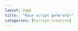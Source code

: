 ```yaml
---
layout: page
title:  "Race script generator"
categories: [terrain-creation]
---
```


<!--
	TODO:
		- RaceCancel instead of callback (nvm, would get called too often) -> 1 callback/cancelpoint
		- Be able to read log files as checkpoints
		- Allow message/callback
		- Add ( show / hide ) to advanced options
		- Add introductory text to every fieldset
		- Add colour to fieldset width low opcacity (or only to big fieldsets)
-->
<!--<!DOCTYPE HTML PUBLIC "-//W3C//DTD HTML 3.2 Final//EN">-->
<html><head>
		<style type="text/css">
			body, fieldset {
				min-width: 800px;
			}
		
			label {
				display: inline-table;
				width: 150px;
				
				text-align: right;
			}
			
			.info {
				color: #555;
				/*font-size: x-small;*/
			}
			
			.intro {
				font-style: italic;
			}
			
			span:hover {
				/*font-size: small;*/
				color: #000;
			}
			
			#scriptResult {
				display: block;
				width: 750px;
				height: 300px;
				
				margin-left: 20px;
			}
			
			.checkpointsInputField {
			
				width: 600px;
				height: 300px;
				
				vertical-align: top;
			}
			
			.closeIcon {
				float: right;
				cursor: pointer;
				text-decoration: underline;
				color: red;
			}
			
			.bigButton {
				width: 200px;
				height: 30px;
				font-weight: bold;
			}
			
			.smallNumberField {
				width: 50px;
			}
			
			.shortTextField {
				width: 150px;
			}
			
			.longTextField {
				width: 428px;
			}
			
			#errorMessageField {
				margin-left: 20px;
			}
			
			legend {
				font-weight: bold;
			}
			
			fieldset {
				-webkit-border-radius: 10px;
				-moz-border-radius: 10px;
				border-radius: 10px;
				
				background-color: #FAFAFA;
			}
		</style>
		
		<script type="text/javascript">
			var free_race = 0;
			var races = new Array();
			var free_checkpoint = 0;
			var checkpointFieldFocussed = false;
			var myScriptFile = new scriptFile();
			var lastAbortMessage = '[noMessage]';
			var abortMessageHandlers = new Array();
			var free_abortMessageHandler = 0;
						
			function scriptFile()
			{
				this.errormsg = "";
				this.errors = 0;
				this.lapSelections = {
					'No laps (the first checkpoint will be the start line and the last checkpoint will be the finish line)': 'races.LAPS_NoLaps',
					'1 lap (the first checkpoint will be both the start and finish line)': 'races.LAPS_One',
					'2 laps': '2',
					'3 laps': '3',
					'4 laps': '4',
					'5 laps': '5',
					'6 laps': '6',
					'7 laps': '7',
					'8 laps': '8',
					'9 laps': '9',
					'Never ending race (unlimited amount of laps)': 'races.LAPS_Unlimited',
					'other...': '[other]'
				};
				this.scriptSections = {
					'main': '',
					'general': '',
					'RaceStart': '',
					'PenaltyEvent': ''
				}
				
				this.generateRace = function(id)
				{
					var r;
					r = this.getRaceData(id); if(r<0) return;
					r = this.buildRace(id); if(r<0) return;
					
					return 1;
				}
				
				this.getRaceData = function(id)
				{
					// NAME
					{
						// get name
						races[id].name = document.getElementById("race_" + id + "_raceName").value;
						// trim the name
						races[id].name = races[id].name.replace(/^\s+|\s+$/g, '');
						// check the name
						if( races[id].name == "" )
						{
							this.errormsg += fatalError("Critical error detected in race ("+id+"): No name set, cannot build race (race ignored).");
							++this.errors;
							return -1;
						}
					}
					
					// LAPS
					{
						// get the amount of laps
						if( document.getElementById("race_" + id + "_laps").value in this.lapSelections )
							races[id].laps = this.lapSelections[document.getElementById("race_" + id + "_laps").value];
						else
						{
							this.errormsg += fatalError("Critical error detected in race "+races[id].name+" ("+id+"): Unhandled amount of laps (race ignored).");
							++this.errors;
							return -2;
						}
					
						// if 'other...' is selected, then we'll need to get the specified value
						if( races[id].laps == '[other]' )
						{
							races[id].laps = parseInt(document.getElementById("race_" + id + "_lapsOther").value);
							if( isNaN(races[id].laps) )
							{
								this.errormsg += fatalError("Critical error detected in race "+races[id].name+" ("+id+"): No amount of laps set (race ignored).");
								++this.errors;
								return -3;
							}
						}
					}
					
					// VERSION
					races[id].version = document.getElementById("race_" + id + "_version").value.replace(/^\s+|\s+$/g, '');
					
					// DEFAULT CHECKPOINT OBJECTS
					{
						// Get the default checkpoint objects
						races[id].chpObjects['start'] = document.getElementById("race_" + id + "_defaultStart").value.replace(/^\s+|\s+$/g, '');
						races[id].chpObjects['chp'] = document.getElementById("race_" + id + "_defaultCheckpoint").value.replace(/^\s+|\s+$/g, '');
						races[id].chpObjects['finish'] = document.getElementById("race_" + id + "_defaultFinish").value.replace(/^\s+|\s+$/g, '');
						
						// check for empty objects
						if( races[id].chpObjects['start'] == '' || races[id].chpObjects['start'] == '[default]')
							races[id].chpObjects['start'] = "chp-start";
						if( races[id].chpObjects['chp'] == '' || races[id].chpObjects['chp'] == '[default]' )
							races[id].chpObjects['chp'] = "chp-checkpoint";
						if( races[id].chpObjects['finish'] == '' || races[id].chpObjects['finish'] == '[default]')
							races[id].chpObjects['finish'] = "chp-start";
					}
					
					// CHECKPOINTS
					{
						// get checkpoints
						var free_checkpoint = 0;
						var chps = document.getElementById("race_" + id + "_checkpoints").value;
						chps = chps.split(/\r?\n/);
						for( var i in chps )
						{
							// trim the string
							var line = chps[i].replace(/^\s+|\s+$/g, '');
							
							// Ignore comments and empty lines
							if( line == "" || line[0] == ';' || line[0] == '/' )
								continue;
							
							// Split the line on commas
							var lineParts = line.split(',');
							
							// Length must at least be 6
							if( lineParts.length < 6 )
							{
								if( chps[i].search("IGNORED") < 0 )
									chps[i] += "   <- IGNORED (syntax error: not enough parameters)";
									
								this.errormsg += normalError("Syntax error detected in race "+races[id].name+" ("+id+") at line "+(parseInt(i)+1)+" of the checkpoints field (not enough parameters, line ignored).");
								++this.errors;
								continue;
							}
							
							// check if the first 6 parts are numbers
							var problem = false;
							for( var k = 0; k < 6; ++k )
							{
								if( isNaN(parseFloat(lineParts[k])) )
								{
									if( chps[i].search("IGNORED") < 0 )
										chps[i] += "   <- IGNORED (syntax error: parameter"+(parseInt(k)+1)+")";
										
									this.errormsg += normalError("Syntax error detected in race "+races[id].name+" ("+id+") at line "+(parseInt(i)+1)+" of the checkpoints field (line ignored).");
									++this.errors;
									problem = true;
									break;
								}
							}
							if( problem )
								continue;
							
							// assign the numbers to the checkpoint variable
							races[id].checkpoints[free_checkpoint] = {
								'posx': parseFloat(lineParts[0]).toString(),
								'posy': parseFloat(lineParts[1]).toString(),
								'posz': parseFloat(lineParts[2]).toString(),
								'rotx': parseFloat(lineParts[3]).toString(),
								'roty': parseFloat(lineParts[4]).toString(),
								'rotz': parseFloat(lineParts[5]).toString(),
								'cobj': '[default]'
							}
							
							// Allways add commas
							for( var k in races[id].checkpoints[free_checkpoint] )
							{
								if( k != 'cobj' && k != 'cmsg_handler' && races[id].checkpoints[free_checkpoint][k].search(/\./) < 0 )
									races[id].checkpoints[free_checkpoint][k] += ".0";
							}

							// handle the optional object
							if( lineParts.length > 6 )
							{
								var tmpArray = lineParts[6].replace(/^\s+|\s+$/g, '').split(' ');
								if( tmpArray.length > 0 )
									races[id].checkpoints[free_checkpoint]['cobj'] = tmpArray[0];
							}
							
							// Fix empty objects
							if( races[id].checkpoints[free_checkpoint]['cobj'] == '' )
							{
								races[id].checkpoints[free_checkpoint]['cobj'] = '[default]';
							}
							
							++free_checkpoint;
						}
						
						// Put the checkpointlist in the textarea again
						chps = chps.join('\r\n');
						document.getElementById("race_" + id + "_checkpoints").value = chps;
						
						// We need at least 2 checkpoints
						if( free_checkpoint < 2 )
						{
							this.errormsg += fatalError("Critical error detected in race "+races[id].name+" ("+id+"): Not enough checkpoints (2 required, race ignored).");
							++this.errors;
							return -4;
						}
						
						// Replace all default objects by the correct objects
						for( var i in races[id].checkpoints )
						{
							if( races[id].checkpoints[i]['cobj'] == '[default]' )
							{
								
								if( i == 0 )
									races[id].checkpoints[i]['cobj'] = races[id].chpObjects['start'];
								else if( (i == (free_checkpoint-1)) && (races[id].laps == 'races.LAPS_NoLaps') )
									races[id].checkpoints[i]['cobj'] = races[id].chpObjects['finish'];
								else
									races[id].checkpoints[i]['cobj'] = races[id].chpObjects['chp'];
							}
						}
					}
					
					// DEFAULT ABORT OBJECTS
					{
						// Get the default checkpoint objects
						races[id].abortObject = document.getElementById("race_" + id + "_defaultAbort").value.replace(/^\s+|\s+$/g, '');
						
						// check for empty objects
						if( races[id].abortObject == '' || races[id].abortObject == '[default]')
							races[id].abortObject = "trucktrigger";
					}
					
					// DEFAULT ABORT MESSAGE
					{
						// Get the default abort message
						var defaultAbortMessage = document.getElementById("race_" + id + "_abortMessage").value.replace(/^\s+|\s+$/g, '');
						
						// check for empty messages
						if( defaultAbortMessage == '' || defaultAbortMessage == '[default]')
							defaultAbortMessage = "[noMessage]";
					}
					
					// ABORT POINTS
					{
						// get race abort points
						var free_raceAbort = 0;
						var chps = document.getElementById("race_" + id + "_raceAbort").value;
						chps = chps.split(/\r?\n/);
						
						var message = defaultAbortMessage;
						var abortMessageHander = -1;
						for( var k in abortMessageHandlers )
						{
							if( abortMessageHandlers[k] == defaultAbortMessage )
								abortMessageHander = k;
						}
						if( abortMessageHander == -1 )
						{
							abortMessageHandlers[free_abortMessageHandler] = defaultAbortMessage;
							abortMessageHander = free_abortMessageHandler;
							++free_abortMessageHandler;
						}
						
						for( var i in chps )
						{
							// trim the string
							var line = chps[i].replace(/^\s+|\s+$/g, '');
														
							// Ignore comments and empty lines
							if( line == "" || line[0] == ';' || line[0] == '/' )
								continue;
							
							// check for the message variable
							if( line.substr(0,7) == 'MESSAGE' )
							{
								var msg = line.substr(7);
								msg = msg.replace(/^\s+/g, '');
								if( msg[0] != '=' )
								{
									this.errormsg += normalError("Syntax error detected in race "+races[id].name+" ("+id+") at line "+(parseInt(i)+1)+" of the race abort points field (expected '=' after 'MESSAGE', line ignored).");
									++this.errors;
									continue;
								}
								var msg = msg.substr(1);
								msg = msg.replace(/^\s+/g, '');
								
								if( msg == '' )
									msg = '[noMessage]';
								else if( msg == '[default]' )
									msg = defaultAbortMessage;
								
								abortMessageHander = -1;
								for( var k in abortMessageHandlers )
								{
									if( abortMessageHandlers[k] == msg )
									{
										abortMessageHander = k;
										break;
									}
								}
								if( abortMessageHander == -1 )
								{
									abortMessageHandlers[free_abortMessageHandler] = msg;
									abortMessageHander = free_abortMessageHandler;
									++free_abortMessageHandler;
								}
								continue;
							}
							
							// Split the line on commas
							var lineParts = line.split(',');
							
							// Length must at least be 6
							if( lineParts.length < 6 )
							{
								if( chps[i].search("IGNORED") < 0 )
									chps[i] += "   <- IGNORED (syntax error: not enough parameters)";
									
								this.errormsg += normalError("Syntax error detected in race "+races[id].name+" ("+id+") at line "+(parseInt(i)+1)+" of the race abort points field (not enough parameters, line ignored).");
								++this.errors;
								continue;
							}
							
							// check if the first 6 parts are numbers
							var problem = false;
							for( var k = 0; k < 6; ++k )
							{
								if( isNaN(parseFloat(lineParts[k])) )
								{
									if( chps[i].search("IGNORED") < 0 )
										chps[i] += "   <- IGNORED (syntax error: parameter"+(parseInt(k)+1)+")";
										
									this.errormsg += normalError("Syntax error detected in race "+races[id].name+" ("+id+") at line "+(parseInt(i)+1)+" of the race abort points field (line ignored).");
									++this.errors;
									problem = true;
									break;
								}
							}
							if( problem )
								continue;
							
							// assign the numbers to the checkpoint variable
							races[id].raceAbortPoints[free_raceAbort] = {
								'posx': parseFloat(lineParts[0]).toString(),
								'posy': parseFloat(lineParts[1]).toString(),
								'posz': parseFloat(lineParts[2]).toString(),
								'rotx': parseFloat(lineParts[3]).toString(),
								'roty': parseFloat(lineParts[4]).toString(),
								'rotz': parseFloat(lineParts[5]).toString(),
								'cobj': '[default]',
								'cmsg_handler': abortMessageHander
							}
							
							// Allways add commas
							for( var k in races[id].raceAbortPoints[free_raceAbort] )
							{
								if( k != 'cobj' && k != 'cmsg_handler' &&  races[id].raceAbortPoints[free_raceAbort][k].search(/\./) < 0 )
									races[id].raceAbortPoints[free_raceAbort][k] += ".0";
							}

							// handle the optional object
							if( lineParts.length > 6 )
							{
								var tmpArray = lineParts[6].replace(/^\s+|\s+$/g, '').split(' ');
								if( tmpArray.length > 0 )
									races[id].raceAbortPoints[free_raceAbort]['cobj'] = tmpArray[0];
							}
							
							// Fix empty objects
							if( races[id].raceAbortPoints[free_raceAbort]['cobj'] == '' )
							{
								races[id].raceAbortPoints[free_raceAbort]['cobj'] = '[default]';
							}
							
							++free_raceAbort;
						}
						
						// Put the checkpointlist in the textarea again
						chps = chps.join('\r\n');
						document.getElementById("race_" + id + "_raceAbort").value = chps;
						
						// Replace all default objects by the correct objects
						for( var i in races[id].raceAbortPoints )
						{
							if( races[id].raceAbortPoints[i]['cobj'] == '[default]' )
							{
								races[id].raceAbortPoints[i]['cobj'] = races[id].abortObject;
							}
						}
					}
					
					// OPTIONS
					for( var setting in races[id].options )
					{
						races[id].options[setting] = document.getElementById('race_'+id+'_'+setting).checked ? 'true' : 'false';
					}
					
					// PENALTY SECONDS
					{
						// Get the penalty seconds
						races[id].penaltySeconds = parseInt(document.getElementById("race_" + id + "_penaltySeconds").value);
							
						if( isNaN(races[id].penaltySeconds) || races[id].penaltySeconds<0 )
						{
							this.errormsg += normalError("Error detected in race "+races[id].name+" ("+id+"): penalty seconds should be a positive integer number (using 0 seconds).");
							++this.errors;
							races[id].penaltySeconds = 0
						}
					}
					
					// PENALTY MESSAGE
					{
						// Get the penalty message
						races[id].penaltyEventMessage = document.getElementById("race_" + id + "_penaltyMessage").value.replace(/^\s+|\s+$/g, '');
						
						// check for empty messages
						if( races[id].penaltyEventMessage == '' || races[id].penaltyEventMessage == '[default]')
							races[id].penaltyEventMessage = "[noMessage]";
					}
					
					return 1;
				}
				
				this.buildRace = function(id)
				{
					var main = '	// MAIN SECTION '+id+' START\r\n';
					var general = '// GENERAL SECTION '+id+' START\r\n';
					var raceStart = '	// RACESTART SECTION '+id+' START\r\n';
					var penaltyEvent = '	// PENALTYEVENT SECTION '+id+' START\r\n';
					
					// The race ID will be a global variable
					var raceID = 'race_'+id+'_'+races[id].name.replace(/[^a-zA-Z0-9]/g, '_')+'_ID';
					general += 'int '+raceID+';\r\n';
					
					// Start adding the race
					var script = "	{VAR_RACE_ID} = races.addNewEmptyRace();\r\n";
					script += "	races.setRaceName({VAR_RACE_ID}, \"{VAR_RACE_NAME}\");\r\n";
					script += "	races.setLaps({VAR_RACE_ID}, {VAR_RACE_LAPS});\r\n";
					main += script.replace(/{VAR_RACE_ID}/g, raceID).replace(/{VAR_RACE_NAME}/g, races[id].name).replace(/{VAR_RACE_LAPS}/g, races[id].laps);
    
					main += '	array<array<double>> race_'+id+'_coords = {\r\n';
					for( var i in races[id].checkpoints )
					{
						if( i==(races[id].checkpoints.length-1) )
							main += '		{'+races[id].checkpoints[i]['posx']+', '+races[id].checkpoints[i]['posy']+', '+races[id].checkpoints[i]['posz']+', '+races[id].checkpoints[i]['rotx']+', '+races[id].checkpoints[i]['roty']+', '+races[id].checkpoints[i]['rotz']+'}\r\n';
						else
							main += '		{'+races[id].checkpoints[i]['posx']+', '+races[id].checkpoints[i]['posy']+', '+races[id].checkpoints[i]['posz']+', '+races[id].checkpoints[i]['rotx']+', '+races[id].checkpoints[i]['roty']+', '+races[id].checkpoints[i]['rotz']+'},\r\n';
					}
					main += '	};\r\n';
					for( var i in races[id].checkpoints )
					{
						main += '	races.addCheckpoint('+raceID+', '+i+', \"'+races[id].checkpoints[i]['cobj']+'\", race_'+id+'_coords['+i+']);\r\n';
					}
					
					// set the race version
					if( races[id].version != '' )
						main += '	races.setVersion('+raceID+', "'+races[id].version+'");\r\n';
					
					// penalty seconds
					if( races[id].penaltySeconds > 0 )
						main += '	races.setPenaltyTime('+raceID+', '+races[id].penaltySeconds+');\r\n';
					
					// penalty message
					if( races[id].penaltyEventMessage != '[noMessage]' )
					{
						penaltyEvent += '	if( raceID == '+raceID+' )\r\n';
						penaltyEvent += '	{\r\n';
						penaltyEvent += '		races.message("'+races[id].penaltyEventMessage+'", "lightning.png");\r\n';
						penaltyEvent += '	}\r\n';
					}
	
					// race abort points
					for( var i in races[id].raceAbortPoints )
					{
						main += '	races.addCancelPoint('+raceID+', \"'+races[id].raceAbortPoints[i]['cobj']+'\", vector3('+races[id].raceAbortPoints[i]['posx']+'f, '+races[id].raceAbortPoints[i]['posy']+'f, '+races[id].raceAbortPoints[i]['posz']+'f), vector3('+races[id].raceAbortPoints[i]['rotx']+'f, '+races[id].raceAbortPoints[i]['roty']+'f, '+races[id].raceAbortPoints[i]['rotz']+'f)';
						
						if( abortMessageHandlers[races[id].raceAbortPoints[i]['cmsg_handler']] != '[noMessage]' )
							main += ', on_RaceAbort_event'+races[id].raceAbortPoints[i]['cmsg_handler']+');\r\n';
						else
							main += ');\r\n';
						// main += '	races.addCancelPoint('+raceID+', \"'+races[id].raceAbortPoints[i]['cobj']+'\", vector3('+races[id].raceAbortPoints[i]['posx']+'f, '+races[id].raceAbortPoints[i]['posy']+'f, '+races[id].raceAbortPoints[i]['posz']+'f), vector3('+races[id].raceAbortPoints[i]['rotx']+'f, '+races[id].raceAbortPoints[i]['roty']+'f, '+races[id].raceAbortPoints[i]['rotz']+'f), on_RaceAbort_event'+races[id].raceAbortPoints[i]['cmsg_handler']+');\r\n';
					}
						
					// Tell the races script that the race is completed now
					main += '	races.finalize('+raceID+');\r\n';
					
					// set the options
					raceStart += '	if( raceID == '+raceID+' )\r\n';
					raceStart += '	{\r\n';
					for( var setting in races[id].options )
					{
						raceStart += '		races.'+setting+' = '+races[id].options[setting]+';\r\n';
					}
					raceStart += '	}\r\n';
						
					main += '	// MAIN SECTION '+id+' END\r\n';
					general += '// GENERAL SECTION '+id+' END\r\n';
					raceStart += '	// RACESTART SECTION '+id+' END\r\n';
					penaltyEvent += '	// PENALTYEVENT SECTION '+id+' END\r\n';
					
					this.scriptSections['main'] += '\r\n'+main+'\r\n';
					this.scriptSections['general'] += '\r\n'+general+'\r\n';
					this.scriptSections['RaceStart'] += '\r\n'+raceStart+'\r\n';
					this.scriptSections['PenaltyEvent'] += '\r\n'+penaltyEvent+'\r\n';
					
					return 1;
				}
				
				this.generate = function()
				{
					var r;
					this.scriptSections['main'] = '';
					this.scriptSections['general'] = '';
					this.scriptSections['RaceStart'] = '';
					this.scriptSections['PenaltyEvent'] = '';
					abortMessageHandlers.length = 0;
					abortMessageHandlers = new Array();
					free_abortMessageHandler = 0;
					
					// build all the races
					for( var id in races )
					{
						if( races[id].used )
						{
							r = this.generateRace(id);
						}
					}
					
					// get the terrain file setting
					var terrnFile = document.getElementById("general_terrnFilename").value.replace(/^\s+|\s+$/g, '');
					
					// DEFAULT ABORT MESSAGE
					{
						// Get the default abort message
						var defaultAbortMessage = document.getElementById("race_-1_abortMessage").value.replace(/^\s+|\s+$/g, '');
						
						// check for empty messages
						if( defaultAbortMessage == '' || defaultAbortMessage == '[default]')
							defaultAbortMessage = "[noMessage]";
					}
					
					// ABORT POINTS
					{
						// get race abort points
						var free_raceAbort = 0;
						var abortObject = document.getElementById("race_-1_defaultAbort").value.replace(/^\s+|\s+$/g, '');

						// check for empty objects
						if( abortObject == '' || abortObject == '[default]')
							abortObject = "trucktrigger";
						
						var raceAbortPoints = new Array();
						var chps = document.getElementById("race_-1_raceAbort").value;
						chps = chps.split(/\r?\n/);
						
						var message = defaultAbortMessage;
						var abortMessageHander = -1;
						for( var k in abortMessageHandlers )
						{
							if( abortMessageHandlers[k] == defaultAbortMessage )
								abortMessageHander = k;
						}
						if( abortMessageHander == -1 )
						{
							abortMessageHandlers[free_abortMessageHandler] = defaultAbortMessage;
							abortMessageHander = free_abortMessageHandler;
							++free_abortMessageHandler;
						}
						
						for( var i in chps )
						{
							// trim the string
							var line = chps[i].replace(/^\s+|\s+$/g, '');
							
							// Ignore comments and empty lines
							if( line == "" || line[0] == ';' || line[0] == '/' )
								continue;
								
							// check for the message variable
							if( line.substr(0,7) == 'MESSAGE' )
							{
								var msg = line.substr(7);
								msg = msg.replace(/^\s+/g, '');
								if( msg[0] != '=' )
								{
									this.errormsg += normalError("Syntax error detected at line "+(parseInt(i)+1)+" of the general race abort points field (expected '=' after 'MESSAGE', line ignored).");
									++this.errors;
									continue;
								}
								var msg = msg.substr(1);
								msg = msg.replace(/^\s+/g, '');
								
								if( msg == '' )
									msg = '[noMessage]';
								else if( msg == '[default]' )
									msg = defaultAbortMessage;
								
								abortMessageHander = -1;
								for( var k in abortMessageHandlers )
								{
									if( abortMessageHandlers[k] == msg )
									{
										abortMessageHander = k;
										break;
									}
								}
								if( abortMessageHander == -1 )
								{
									abortMessageHandlers[free_abortMessageHandler] = msg;
									abortMessageHander = free_abortMessageHandler;
									++free_abortMessageHandler;
								}
								continue;
							}
							
							// Split the line on commas
							var lineParts = line.split(',');
							
							// Length must at least be 6
							if( lineParts.length < 6 )
							{
								if( chps[i].search("IGNORED") < 0 )
									chps[i] += "   <- IGNORED (syntax error: not enough parameters)";
									
								this.errormsg += normalError("Syntax error detected at line "+(parseInt(i)+1)+" of the general race abort points field (not enough parameters, line ignored).");
								++this.errors;
								continue;
							}
							
							// check if the first 6 parts are numbers
							var problem = false;
							for( var k = 0; k < 6; ++k )
							{
								if( isNaN(parseFloat(lineParts[k])) )
								{
									if( chps[i].search("IGNORED") < 0 )
										chps[i] += "   <- IGNORED (syntax error: parameter"+(parseInt(k)+1)+")";
										
									this.errormsg += normalError("Syntax error detected at line "+(parseInt(i)+1)+" of the general race abort points field (line ignored).");
									++this.errors;
									problem = true;
									break;
								}
							}
							if( problem )
								continue;
							
							// assign the numbers to the checkpoint variable
							raceAbortPoints[free_raceAbort] = {
								'posx': parseFloat(lineParts[0]).toString(),
								'posy': parseFloat(lineParts[1]).toString(),
								'posz': parseFloat(lineParts[2]).toString(),
								'rotx': parseFloat(lineParts[3]).toString(),
								'roty': parseFloat(lineParts[4]).toString(),
								'rotz': parseFloat(lineParts[5]).toString(),
								'cobj': '[default]',
								'cmsg_handler': abortMessageHander
							}
							
							// Allways add commas
							for( var k in raceAbortPoints[free_raceAbort] )
							{
								if( k != 'cobj' && k != 'cmsg_handler' && raceAbortPoints[free_raceAbort][k].search(/\./) < 0 )
									raceAbortPoints[free_raceAbort][k] += ".0";
							}

							// handle the optional object
							if( lineParts.length > 6 )
							{
								var tmpArray = lineParts[6].replace(/^\s+|\s+$/g, '').split(' ');
								if( tmpArray.length > 0 )
									raceAbortPoints[free_raceAbort]['cobj'] = tmpArray[0];
							}
							
							// Fix empty objects
							if( raceAbortPoints[free_raceAbort]['cobj'] == '' )
							{
								raceAbortPoints[free_raceAbort]['cobj'] = '[default]';
							}
							
							++free_raceAbort;
						}
						
						// Put the checkpointlist in the textarea again
						chps = chps.join('\r\n');
						document.getElementById("race_-1_raceAbort").value = chps;
						
						// Replace all default objects by the correct objects
						for( var i in raceAbortPoints )
						{
							if( raceAbortPoints[i]['cobj'] == '[default]' )
							{
								raceAbortPoints[i]['cobj'] = abortObject;
							}
						}
						
						if( free_raceAbort > 0 )
						{
							// build the race abort points
							this.scriptSections['main'] += '\r\n';
							this.scriptSections['main'] += '	// MAIN SECTION GENERAL START\r\n';
							for( var i in raceAbortPoints )
							{
								this.scriptSections['main'] += '	races.addCancelPoint(-1, \"'+raceAbortPoints[i]['cobj']+'\", vector3('+raceAbortPoints[i]['posx']+'f, '+raceAbortPoints[i]['posy']+'f, '+raceAbortPoints[i]['posz']+'f), vector3('+raceAbortPoints[i]['rotx']+'f, '+raceAbortPoints[i]['roty']+'f, '+raceAbortPoints[i]['rotz']+'f)';
							
								if( abortMessageHandlers[raceAbortPoints[i]['cmsg_handler']] != '[noMessage]' )
									this.scriptSections['main'] += ', on_RaceAbort_event'+raceAbortPoints[i]['cmsg_handler']+');\r\n';
								else
									this.scriptSections['main'] += ');\r\n';
							}
							this.scriptSections['main'] += '	// MAIN SECTION GENERAL END\r\n';
							this.scriptSections['main'] += '\r\n';
						}
					}
					
					// build abort point functions
					this.scriptSections['general'] += '\r\n// GENERAL SECTION GENERAL START\r\n';
					for( var i in abortMessageHandlers )
					{
						if( abortMessageHandlers[i] == '[noMessage]' )
							continue;

						this.scriptSections['general'] += '\r\n';
						this.scriptSections['general'] += 'void on_RaceAbort_event'+i+'(dictionary@ event)\r\n';
						this.scriptSections['general'] += '{\r\n';
						this.scriptSections['general'] += '	races.message("'+abortMessageHandlers[i]+'", "stop.png");\r\n';
						this.scriptSections['general'] += '}\r\n';
					}
					this.scriptSections['general'] += '\r\n// GENERAL SECTION GENERAL END\r\n';
					
					var script = "";
					
					if( this.scriptSections['main']=='' && this.scriptSections['general']=='' && this.scriptSections['RaceStart']=='')
					{
						this.errormsg += fatalError("Failed to generate a script file (no races to create).");
						++this.errors;
						script = '// Failed to generate the script.';
					}
					else
					{
						if( terrnFile != '' )
							script += "// Filename: "+terrnFile+"\r\n";
						script += "// This file was generated using the docs.rigsofrods.org race script generator.\r\n";
						script += "#include \"base.as\";\r\n";
						script += "#include \"races.as\";\r\n";
						script += "\r\n";
						script += "racesManager races();\r\n";
						script += "\r\n";
						script += this.scriptSections['general']+"\r\n";
						script += "\r\n";
						
						// main
						script += "void main()\r\n";
						script += "{\r\n";
						script += "	races.setCallback('RaceStart', on_RaceStart_event);\r\n";
						script += "	races.setCallback('PenaltyEvent', on_PenaltyEvent_event);\r\n";
						script += "	races.showCheckPointInfoWhenNotInRace = "+(document.getElementById('race_-1_showCheckPointInfoWhenNotInRace').checked ? 'true' : 'false')+";\r\n";
						script += this.scriptSections['main']+"\r\n";
						script += "}\r\n";
						script += "\r\n";
						
						// on_RaceStart_event
						script += "void on_RaceStart_event(dictionary@ event)\r\n";
						script += "{\r\n";
						script += "	int raceID;\r\n";
						script += "	event.get('raceID', raceID);\r\n";
						script += "\r\n";
						script += this.scriptSections['RaceStart']+"\r\n";
						script += "}\r\n";
						script += "\r\n";
						
						// on_PenaltyEvent_event
						script += "void on_PenaltyEvent_event(dictionary@ event)\r\n";
						script += "{\r\n";
						script += "	int raceID;\r\n";
						script += "	event.get('raceID', raceID);\r\n";
						script += "\r\n";
						script += this.scriptSections['PenaltyEvent']+"\r\n";
						script += "}\r\n";
						script += "\r\n";
						
						// eventCallback
						script += "void eventCallback(int eventnum, int value)\r\n";
						script += "{\r\n";
						script += "	races.eventCallback(eventnum, value);\r\n";
						script += "}\r\n";
						script += "\r\n";

						// on_RaceAbort_event
						//script += "void on_RaceAbort_event(dictionary@ event)\r\n";
						//script += "{\r\n";
						//script += "	int raceID;\r\n";
						//script += "	event.get('raceID', raceID);\r\n";
						//script += "\r\n";
						//script += this.scriptSections['RaceAbort']+"\r\n";
						//script += "}\r\n";
						//script += "\r\n";
					}

					document.getElementById("scriptResult").value = script;
					if( this.errors == 0 )
					{
						this.errormsg += noError("Build successful! (no errors occurred)");
					}
					document.getElementById("errorMessageField").innerHTML = this.errormsg;
					this.errormsg = "";
					if( this.errors > 0 )
					{
						alert("Generated script file with "+this.errors+" errors.");
						this.errors = 0;
					}
				}
			}
			
			function race(id) {
				this.id   = id;
				this.used = true;
				this.name = '';
				this.laps = -1;
				this.version = '';
				this.options = {
					'obligatedFinish': 'false',
					'showTimeDiff':    'true',
					'showBestLap':     'true',
					'showBestRace':    'true',
					'submitScore':     'true',
					'silentMode':      'false',
					//'allowVehicleChanging': 'false',
					//'abortOnVehicleExit':   'false',
					//'showCheckPointInfoWhenNotInRace': 'false',
					'restartRaceOnStart':   'true'
				};
				this.penaltyEventMessage = '';
				this.penaltySeconds = 0;
				
				this.chpObjects = {
					'start': 'chp-start',
					'chp': 'chp-checkpoint',
					'finish': 'chp-start'
				};
				this.checkpoints = new Array();
				
				this.abortObject = 'trucktrigger';
				this.raceAbortPoints = new Array();
				this.raceAbortMessage = '[noMessage]';
				this.lastAbortMessage = '[noMessage]';
			}
			
			

			// unused
			function on_raceCount_change(select)
			{
				var newRaceCount = parseInt(select.options[select.selectedIndex].value);
				var form = document.getElementById("formTemplate").innerHTML;
				var formDiv = document.getElementById("formDiv");
				var raceCount = getRaceCount
				
				for( var i = 1; i <= newRaceCount-raceCount; ++i )
				{
					formDiv.innerHTML += form.replace(/{RACE_NUMBER}/g, (i+raceCount));
				}
				
				/*for( var i = 1; i <= raceCount-newRaceCount; ++i )
				{
					formDiv.removeChild(document.getElementById(
					innerHTML += form.replace("{RACE_NUMBER}", (i+raceCount));
				}
				
				race_{RACE_NUMBER}*/
				
				raceCount = newRaceCount;
			}
			
			function on_addRace_click()
			{
				var form = document.getElementById("formTemplate").innerHTML;
				form = form.replace(/{RACE_NUMBER}/g, free_race);
				var formDiv = document.getElementById("formDiv");
				
				var newdiv = document.createElement('div');
				newdiv.setAttribute('id','race_'+free_race+'_containerDiv');
				newdiv.innerHTML = form;
				formDiv.appendChild(newdiv);
				
				//formDiv.innerHTML += form.replace(/{RACE_NUMBER}/g, free_race);
				races[free_race] = new race(free_race);
				++free_race;
			}
						
			function on_option_change(name, racenum)
			{
				var checkObj = document.getElementById("race_" + racenum + "_" + name);
				var infoObj = document.getElementById("race_" + racenum + "_" + name + "_info");

				if( name == "obligatedFinish" )
				{
					if( checkObj.checked )
						infoObj.innerHTML = "[Current setting: If you drive through the start checkpoint of a race while already in another race, the current race will continue and the other race start line will be ignored.]"
					else
						infoObj.innerHTML = "[Current setting: If you drive through the start checkpoint of a race while already in another race, the current race will be aborted and the other race will start.]";
				}
				else if( name == "showTimeDiff" )
				{
					if( checkObj.checked )
						infoObj.innerHTML = "[Current setting: Show + or - [best time minus current time] when you pass a checkpoint.]"
					else
						infoObj.innerHTML = "[Current setting: Only show the current time when you pass a checkpoint.]";
				}
				else if( name == "showBestLap" )
				{
					if( checkObj.checked )
						infoObj.innerHTML = "[Current setting: If a race is started or a new best lap is set, the best lap will be shown.]"
					else
						infoObj.innerHTML = "[Current setting: Best lap times won't be shown to the user.]";
				}
				else if( name == "showBestRace" )
				{
					if( checkObj.checked )
						infoObj.innerHTML = "[Current setting: If a race is started or a new best race time is set, the best race time will be shown.]"
					else
						infoObj.innerHTML = "[Current setting: Best race times won't be shown to the user.]";
				}
				else if( name == "submitScore" )
				{
					if( checkObj.checked )
						infoObj.innerHTML = "[Current setting: If the user has a new best lap time or new best race time, then this time is submitted to the master server.]"
					else
						infoObj.innerHTML = "[Current setting: Race and lap times won't be sent to the master server.]";
				}
				else if( name == "silentMode" )
				{
					if( checkObj.checked )
						infoObj.innerHTML = "[Current setting: No info will be shown to the user, except for the timer.]"
					else
						infoObj.innerHTML = "[Current setting: The user will be informed about running races.]";
				}
				else if( name == "showCheckPointInfoWhenNotInRace" )
				{
					if( checkObj.checked )
						infoObj.innerHTML = "[Current setting: If the user drives through a checkpoint of a race that isn't running, a message will be shown, saying \"this is checkpoint X of race myRaceName\".]"
					else
						infoObj.innerHTML = "[Current setting: If the user drives through a (not start line) checkpoint of a race that isn't running, nothing will happen.]";
				}
				else if( name == "restartRaceOnStart" )
				{
					if( checkObj.checked )
						infoObj.innerHTML = "[Current setting: The race will be restarted when you pass the start line of the same race.]"
					else
						infoObj.innerHTML = "[Current setting: The race will continue to run without resetting the time when you pass the start line of the same race.]";
				}
			}
			
			function on_closeIcon_click(racenum)
			{
				var formDiv = document.getElementById("formDiv");
				var obj = document.getElementById("race_"+racenum+"_containerDiv");
				formDiv.removeChild(obj);
				races[racenum].used = false;
				reUseRaceNumbers();
			}
			
			function on_checkpointField_focus(obj, defaultText, defaultValue)
			{
				checkpointFieldFocussed = true;
				if( obj.value == defaultText )
					obj.value = defaultValue;
				obj.select();
			}
			
			function on_checkpointField_blur(obj, defaultText, defaultValue)
			{
				checkpointFieldFocussed = false;
				if( obj.value == defaultValue )
					obj.value = defaultText;
			}
			
			function on_checkpointField_mouseOver(obj, defaultText, defaultValue)
			{
				if( checkpointFieldFocussed )
					return;
				if( obj.value == defaultText )
					obj.value = defaultValue;
			}
			
			function on_checkpointField_mouseOut(obj, defaultText, defaultValue)
			{
				if( checkpointFieldFocussed )
					return;
				if( obj.value == defaultValue )
					obj.value = defaultText;
			}
			
			function on_fieldAdd_click(racenum, idPrefix, fieldID)
			{
			
				// check the position and rotation
				var fields = new Array('posx', 'posy', 'posz', 'rotx', 'roty', 'rotz');
				var defaults = new Array('pos x', 'pos y', 'pos z', 'rot x', 'rot y', 'rot z');
				var texts = new Array('position x', 'position y', 'position z', 'rotation x', 'rotation y', 'rotation z');
				var coords = new Array();
				
				for( var i in fields )
				{
					var cd = document.getElementById("race_"+racenum+"_"+idPrefix+'_'+fields[i]).value;
					// http://developer.loftdigital.com/blog/trim-a-string-in-javascript
					cd = cd.replace(/^\s+|\s+$/g, '')
					if( cd == defaults[i] )
						cd = "0.0";
					else if( isNaN(parseFloat(document.getElementById("race_"+racenum+"_"+idPrefix+'_'+fields[i]).value)) )
					{
						alert("Unable to add object: '"+texts[i]+"' is not a number!");
						return;
					}
					coords[i] = parseFloat(cd);
				}

				// check the checkpoint object
				var cobj = document.getElementById("race_"+racenum+"_"+idPrefix+"_cobj").value;
				// http://developer.loftdigital.com/blog/trim-a-string-in-javascript
				cobj = cobj.replace(/^\s+|\s+$/g, '');
				if( cobj == "" || cobj == "object" )
				{
					cobj = "[default]";
				}
				
				var line = "\r\n";
				
				if( idPrefix == 'raceAbort' )
				{
					// check the race abort message
					var cmsg = document.getElementById("race_"+racenum+"_"+idPrefix+"_cmsg").value;
					// http://developer.loftdigital.com/blog/trim-a-string-in-javascript
					cmsg = cmsg.replace(/^\s+|\s+$/g, '');
					if( cmsg == "" || cmsg == "message to show" )
					{
						cmsg = "[default]";
					}
					
					var lastCmsg;
					if( racenum == -1 )
					{
						lastCmsg = lastAbortMessage;
						lastAbortMessage = cmsg;
					}
					else
					{
						lastCmsg = races[racenum].lastAbortMessage
						races[racenum].lastAbortMessage = cmsg;
					}
					
					if( lastCmsg != cmsg )
						line += 'MESSAGE = '+cmsg+'\r\n';
						
					if( cmsg == "[default]" )
						document.getElementById("race_"+racenum+"_"+idPrefix+"_cmsg").value = "message to show";
				}
				
				// Add the line to the textarea				
				for( var i in coords )
				{
					if( coords[i].toString().search(/\./) >= 0 )
						line += coords[i] + ", ";
					else
						line += coords[i] + ".0, ";
				}
				line += cobj;
				document.getElementById("race_"+racenum+"_"+fieldID).value += line;
				
				// reset all the default values
				document.getElementById("race_"+racenum+"_"+idPrefix+"_posx").value = "pos x";
				document.getElementById("race_"+racenum+"_"+idPrefix+"_posy").value = "pos y";
				document.getElementById("race_"+racenum+"_"+idPrefix+"_posz").value = "pos z";
				document.getElementById("race_"+racenum+"_"+idPrefix+"_rotx").value = "rot x";
				document.getElementById("race_"+racenum+"_"+idPrefix+"_roty").value = "rot y";
				document.getElementById("race_"+racenum+"_"+idPrefix+"_rotz").value = "rot z";
				if( cobj == "[default]" )
					document.getElementById("race_"+racenum+"_"+idPrefix+"_cobj").value = "object";
				
				if(idPrefix=="chpAdd")
					drawPreview(racenum);
			}
			
			function reUseRaceNumbers()
			{
				for( var i = free_race-1; i>=0 && races[i].used==false; --i )
				{
					--free_race;
				}
			}
			
			function init()
			{
				for( var i = 0; i < 200; ++i )
				{
					
				}
				on_addRace_click();
			}
			
			function on_generate_click()
			{
				myScriptFile.generate();
			}
			
			function on_laps_change(obj, racenum)
			{
				if( obj.options[obj.selectedIndex].value == "other..." )
					document.getElementById("race_"+racenum+"_lapsOther").style.display = "inline-table";
				else
					document.getElementById("race_"+racenum+"_lapsOther").style.display = "none";

				if( obj.options[obj.selectedIndex].value.substr(0, 7) == "No laps" )
					document.getElementById("race_"+racenum+"_defaultFinish").disabled = false;
				else
					document.getElementById("race_"+racenum+"_defaultFinish").disabled = true;	
			}
			
			function enforceDefault(obj, defaultValue)
			{
				if( obj.value.replace(/^\s+|\s+$/g, '') == '' )
					obj.value = defaultValue;
			}
			
			function drawPreview(id)
			{
				
				// get the checkpoints into an array
				var checkpoints = [];
				{
					// get checkpoints
					var free_checkpoint = 0;
					var chps = document.getElementById("race_" + id + "_checkpoints").value;
					chps = chps.split(/\r?\n/);
					for( var i in chps )
					{
						// trim the string
						var line = chps[i].replace(/^\s+|\s+$/g, '');
						
						// Ignore comments and empty lines
						if( line == "" || line[0] == ';' || line[0] == '/' )
							continue;
						
						// Split the line on commas
						var lineParts = line.split(',');
						
						// Length must at least be 6
						if( lineParts.length < 6 )
							continue;
						
						// check if the first 6 parts are numbers
						var problem = false;
						for( var k = 0; k < 6; ++k )
						{
							if( isNaN(parseFloat(lineParts[k])) )
							{
								problem = true;
								break;
							}
						}
						if( problem )
							continue;
						
						// assign the numbers to the checkpoint variable
						checkpoints[free_checkpoint] = {
							'posx': parseFloat(lineParts[0]).toString(),
							'posy': parseFloat(lineParts[1]).toString(),
							'posz': parseFloat(lineParts[2]).toString(),
							'rotx': parseFloat(lineParts[3]).toString(),
							'roty': parseFloat(lineParts[4]).toString(),
							'rotz': parseFloat(lineParts[5]).toString(),
							'cobj': '[default]'
						}
						
						// Allways add commas
						/*for( var k in checkpoints[free_checkpoint] )
						{
							if( k != 'cobj' && k != 'cmsg_handler' && checkpoints[free_checkpoint][k].search(/\./) < 0 )
								checkpoints[free_checkpoint][k] += ".0";
						}*/
						
						++free_checkpoint;
					}
				}
				
				// Initializations
				var canvas = document.getElementById("race_" + id + "_canvas");
				var context = canvas.getContext("2d");
				context.clearRect(0, 0, 220, 220);
				var maxX = 200.00;
				var maxZ = 200.00;
				var minX = 99999.00;
				var minZ = 99999.00;
				
				for(var k in checkpoints)
				{
					if(Math.ceil(parseFloat(checkpoints[k].posx)) > maxX)
					{
						maxX = checkpoints[k].posx;
					}
					if(Math.ceil(parseFloat(checkpoints[k].posx)) < minX)
					{
						minX = checkpoints[k].posx;
					}
						
					if(Math.ceil(parseFloat(checkpoints[k].posz)) > maxZ)
					{
						maxZ = checkpoints[k].posz;
					}
					if(Math.ceil(parseFloat(checkpoints[k].posz)) < minZ)
					{
						minZ = checkpoints[k].posz;
					}
				}
				
				// Transform the positions
				for(var k in checkpoints)
				{
					checkpoints[k].posz -= minZ;
					checkpoints[k].posx -= minX;
				}
				maxX -= minX;
				maxZ -= minZ;
				
				// We need at least 1 checkpoint
				if(checkpoints.length==0)
					return;
					
				// Check if the race has laps
				var raceHasLaps = false;
				if( (document.getElementById("race_" + id + "_laps").value in myScriptFile.lapSelections)
					&& (myScriptFile.lapSelections[document.getElementById("race_" + id + "_laps").value] != 'races.LAPS_NoLaps')
				) {
					raceHasLaps = true;
				}
				
				// Put some dots whereever a checkpoint is
				context.fillStyle="green";
				context.fillRect((checkpoints[0].posx/maxX*180+10)-5, (checkpoints[0].posz/maxZ*180+10)-5,10,10);
				context.fillStyle="red";
				context.fillRect((checkpoints[checkpoints.length-1].posx/maxX*180+10)-5, (checkpoints[checkpoints.length-1].posz/maxZ*180+10)-5,10,10);
				for(var i=0; i<checkpoints.length; ++i)
				{
					context.fillStyle="blue";
					context.fillRect((checkpoints[i].posx/maxX*180+10)-2, (checkpoints[i].posz/maxZ*180+10)-2,4,4);
				}
				
				// connect the dots
				context.beginPath();
				context.moveTo((checkpoints[0].posx/maxX*180+10), (checkpoints[0].posz/maxZ*180+10));
				for(var i=1; i<checkpoints.length; ++i)
				{
					context.lineTo((checkpoints[i].posx/maxX*180+10), (checkpoints[i].posz/maxZ*180+10));
				}
				if(raceHasLaps)
					context.lineTo((checkpoints[0].posx/maxX*180+10), (checkpoints[0].posz/maxZ*180+10));
				context.stroke();
				context.closePath();
			}
			
			
			// utils
			function fatalError(str) { return '<font color="red">FATAL| '+str+'</font><br />'; }
			function normalError(str) { return '<font color="orange">ERROR| '+str+'</font><br />'; }
			function noError(str) { return '<font color="green">SUCCESS| '+str+'</font><br />'; }
			function printMsg(str) { document.getElementById('errorMessageField').innerHTML += str + '<br />'; }
		</script>
	</head>
		<form>				
			<div id="formDiv">
		</div>
			
			<fieldset style="background-color: rgb(238, 238, 238); --darkreader-inline-bgcolor:#1d1f20;" data-darkreader-inline-bgcolor="">
				<legend>General</legend>
				
				<fieldset>
					<legend>General Settings</legend>
					<!-- hacky hack-->
					<label for="race_-1_showCheckPointInfoWhenNotInRace">Show chp info?</label>
					<input type="checkbox" id="race_-1_showCheckPointInfoWhenNotInRace" name="raceName" onchange="javascript: on_option_change('showCheckPointInfoWhenNotInRace', -1);">
					<span class="info" id="race_-1_showCheckPointInfoWhenNotInRace_info">[Current setting: If the user drives through a (not start line) checkpoint of a race that isn't running, nothing will happen.]</span>
					<br>
									
					<label for="general_terrnFilename">Script filename:</label>
					<input type="text" id="general_terrnFilename" name="general_terrnFilename">
					<span class="info">[optional, the extension of this file should be .as.]</span>
					<br>
				</fieldset>
				
				<fieldset>
					<legend>General abort points (advanced)</legend>
					<label>&nbsp;</label><span class="intro">The race abort points defined here, will abort whichever race is running at that moment.</span><br>
					<label for="race_-1_raceAbort">General abort points:</label>
					<textarea id="race_-1_raceAbort" class="checkpointsInputField" style="height: 100px;"></textarea><br>
					<input type="text" id="race_-1_raceAbort_posx" value="pos x" class="smallNumberField" onfocus="javascript: on_checkpointField_focus(this, 'pos x', ' 0.0 ');" onblur="javascript: on_checkpointField_blur(this, 'pos x', ' 0.0 ');" onmouseover="javascript: on_checkpointField_mouseOver(this, 'pos x', ' 0.0 ');" onmouseout="javascript: on_checkpointField_mouseOut(this, 'pos x', ' 0.0 ');" style="margin-left: 154px;">
					<input type="text" id="race_-1_raceAbort_posy" value="pos y" class="smallNumberField" onfocus="javascript: on_checkpointField_focus(this, 'pos y', ' 0.0 ');" onblur="javascript: on_checkpointField_blur(this, 'pos y', ' 0.0 ');" onmouseover="javascript: on_checkpointField_mouseOver(this, 'pos y', ' 0.0 ');" onmouseout="javascript: on_checkpointField_mouseOut(this, 'pos y', ' 0.0 ');">
					<input type="text" id="race_-1_raceAbort_posz" value="pos z" class="smallNumberField" onfocus="javascript: on_checkpointField_focus(this, 'pos z', ' 0.0 ');" onblur="javascript: on_checkpointField_blur(this, 'pos z', ' 0.0 ');" onmouseover="javascript: on_checkpointField_mouseOver(this, 'pos z', ' 0.0 ');" onmouseout="javascript: on_checkpointField_mouseOut(this, 'pos z', ' 0.0 ');">
					<input type="text" id="race_-1_raceAbort_rotx" value="rot x" class="smallNumberField" onfocus="javascript: on_checkpointField_focus(this, 'rot x', ' 0.0 ');" onblur="javascript: on_checkpointField_blur(this, 'rot x', ' 0.0 ');" onmouseover="javascript: on_checkpointField_mouseOver(this, 'rot x', ' 0.0 ');" onmouseout="javascript: on_checkpointField_mouseOut(this, 'rot x', ' 0.0 ');">
					<input type="text" id="race_-1_raceAbort_roty" value="rot y" class="smallNumberField" onfocus="javascript: on_checkpointField_focus(this, 'rot y', ' 0.0 ');" onblur="javascript: on_checkpointField_blur(this, 'rot y', ' 0.0 ');" onmouseover="javascript: on_checkpointField_mouseOver(this, 'rot y', ' 0.0 ');" onmouseout="javascript: on_checkpointField_mouseOut(this, 'rot y', ' 0.0 ');">
					<input type="text" id="race_-1_raceAbort_rotz" value="rot z" class="smallNumberField" onfocus="javascript: on_checkpointField_focus(this, 'rot z', ' 0.0 ');" onblur="javascript: on_checkpointField_blur(this, 'rot z', ' 0.0 ');" onmouseover="javascript: on_checkpointField_mouseOver(this, 'rot z', ' 0.0 ');" onmouseout="javascript: on_checkpointField_mouseOut(this, 'rot z', ' 0.0 ');">
					<input type="text" id="race_-1_raceAbort_cobj" value="object" class="shortTextField" onfocus="javascript: on_checkpointField_focus(this, 'object', ' [default] ');" onblur="javascript: on_checkpointField_blur(this, 'object', ' [default] ');" onmouseover="javascript: on_checkpointField_mouseOver(this, 'object', ' [default] ');" onmouseout="javascript: on_checkpointField_mouseOut(this, 'object', ' [default] ');">
					<br>
					<label>&nbsp;</label>
					<input type="text" id="race_-1_raceAbort_cmsg" value="message to show" class="longTextField" onfocus="javascript: on_checkpointField_focus(this, 'message to show', ' [default] ');" onblur="javascript: on_checkpointField_blur(this, 'message to show', ' [default] ');" onmouseover="javascript: on_checkpointField_mouseOver(this, 'message to show', ' [default] ');" onmouseout="javascript: on_checkpointField_mouseOut(this, 'message to show', ' [default] ');">
					<input type="button" value="Add" onclick="javascript: on_fieldAdd_click(-1, 'raceAbort', 'raceAbort');" style="width: 43px;"><br>
					<span class="info" style="margin-left: 200px;">[Note: Leave the object or message field empty to use the default. You can change the defaults below.]</span>
					<br>
					
					<label for="race_-1_defaultAbort">Default abort object:</label>
					<input type="text" id="race_-1_defaultAbort" name="race_-1_defaultAbort" value="trucktrigger" onblur="javascript: enforceDefault(this, 'trucktrigger');">
					<span class="info" id="race_-1_defaultAbort_info">[optional, the object that should be used for race abort points if no object (or [default]) is specified above.]</span>
					<br>
					<label for="race_-1_abortMessage">Default abort message:</label>
					<input type="text" id="race_-1_abortMessage" name="general_abortMessage" value="[noMessage]" onblur="javascript: enforceDefault(this, '[noMessage]');">
					<span class="info" id="race_-1_abortMessage_info">[optional, the message that should be shown when a race is aborted and the [default] message is used above.]</span>
					<br>
				</fieldset>
				
				<fieldset>
					<legend>Add more races or generate the script</legend>
					<input type="button" class="bigButton" value="Add race" onclick="javascript: on_addRace_click();">
					<span class="info">[Start here. You can have multiple races on 1 terrain.]</span>
					<br><br>
					
					<input type="button" class="bigButton" value="Generate script file!" onclick="javascript: on_generate_click();">
					<span class="info">[Generate the scripting file when you're finished adding all the races.]</span>
					<br>
				</fieldset>
				
				<fieldset>
					<legend>Error log</legend>
					<div id="errorMessageField"></div>
				</fieldset>
			</fieldset>
		
			<fieldset style="background-color: rgb(238, 238, 238); --darkreader-inline-bgcolor:#1d1f20;" data-darkreader-inline-bgcolor="">
				<legend>Resulting script file</legend>
				<textarea id="scriptResult"></textarea>
			</fieldset>
		</form>
		
		<div style="display: none; width: 0px; height: 0px;" id="formTemplate">
			<fieldset id="race_{RACE_NUMBER}" style="background-color: rgb(238, 238, 238); --darkreader-inline-bgcolor:#1d1f20;" data-darkreader-inline-bgcolor="">
				<legend>Race {RACE_NUMBER}</legend>
				<div class="closeIcon" onclick="javascript: on_closeIcon_click({RACE_NUMBER});">remove this race</div>

				<fieldset style="clear: right;">
					<legend>General race info</legend>
				
					<label for="race_{RACE_NUMBER}_raceName">Race name:</label>
					<input type="text" id="race_{RACE_NUMBER}_raceName" name="race_{RACE_NUMBER}_raceName">
					<br><br>
				
					<label for="race_{RACE_NUMBER}_laps">Amount of laps:</label>
					<select id="race_{RACE_NUMBER}_laps" onchange="javascript: on_laps_change(this, {RACE_NUMBER});">
						<option value="No laps (the first checkpoint will be the start line and the last checkpoint will be the finish line)" selected="selected">No laps (the first checkpoint will be the start line and the last checkpoint will be the finish line)</option>
						<option value="1 lap (the first checkpoint will be both the start and finish line)">1 lap (the first checkpoint will be both the start and finish line)</option>
						<option value="2 laps">2 laps</option>
						<option value="3 laps">3 laps</option>
						<option value="4 laps">4 laps</option>
						<option value="5 laps">5 laps</option>
						<option value="6 laps">6 laps</option>
						<option value="7 laps">7 laps</option>
						<option value="8 laps">8 laps</option>
						<option value="9 laps">9 laps</option>
						<option value="Never ending race (unlimited amount of laps)">Never ending race (unlimited amount of laps)</option>
						<option value="other...">other...</option>
					</select><br>
					<label for="race_{RACE_NUMBER}_lapsOther">&nbsp;</label>
					<input type="text" id="race_{RACE_NUMBER}_lapsOther" name="race_{RACE_NUMBER}_lapsOther" style="display: none;" value="10 laps">
					<br>
					
					<label for="race_{RACE_NUMBER}_version">Race version:</label>
					<input type="text" id="race_{RACE_NUMBER}_version" name="race_{RACE_NUMBER}_version">
					<span class="info" id="race_{RACE_NUMBER}_version_info">[optional]</span>
					<br>
				</fieldset>

				<fieldset>
					<legend>Race options (advanced)</legend>
					<label for="race_{RACE_NUMBER}_obligatedFinish">Finishing obligatory?</label>
					<input type="checkbox" id="race_{RACE_NUMBER}_obligatedFinish" name="raceName" onchange="javascript: on_option_change('obligatedFinish', {RACE_NUMBER});">
					<span class="info" id="race_{RACE_NUMBER}_obligatedFinish_info">[Current
 setting: If you drive through the start checkpoint of a race while 
already in another race, the current race will be aborted and the 
other race will start.]</span>
					<br>
					
					<label for="race_{RACE_NUMBER}_showTimeDiff">Show time difference?</label>
					<input type="checkbox" id="race_{RACE_NUMBER}_showTimeDiff" name="raceName" checked="checked" onchange="javascript: on_option_change('showTimeDiff', {RACE_NUMBER});">
					<span class="info" id="race_{RACE_NUMBER}_showTimeDiff_info">[Current setting: Show + or - [best time minus current time] when passing a checkpoint.]</span>
					<br>
					
					<label for="race_{RACE_NUMBER}_showBestLap">Show best lap time?</label>
					<input type="checkbox" id="race_{RACE_NUMBER}_showBestLap" name="raceName" checked="checked" onchange="javascript: on_option_change('showBestLap', {RACE_NUMBER});">
					<span class="info" id="race_{RACE_NUMBER}_showBestLap_info">[Current setting: If a race is started or a new best lap is set, the best lap will be shown.]</span>
					<br>
					
					<label for="race_{RACE_NUMBER}_showBestRace">Show best race time?</label>
					<input type="checkbox" id="race_{RACE_NUMBER}_showBestRace" name="raceName" checked="checked" onchange="javascript: on_option_change('showBestRace', {RACE_NUMBER});">
					<span class="info" id="race_{RACE_NUMBER}_showBestRace_info">[Current setting: If a race is started or a new best race time is set, the best race time will be shown.]</span>
					<br>
					
					<label for="race_{RACE_NUMBER}_submitScore">Submit best time?</label>
					<input type="checkbox" id="race_{RACE_NUMBER}_submitScore" name="raceName" checked="checked" onchange="javascript: on_option_change('submitScore', {RACE_NUMBER});">
					<span class="info" id="race_{RACE_NUMBER}_submitScore_info">[Current setting: If the user has a new best lap time or new best race time, then this time is submitted to the master server.]</span>
					<br>
					
					<label for="race_{RACE_NUMBER}_silentMode">Silent mode?</label>
					<input type="checkbox" id="race_{RACE_NUMBER}_silentMode" name="raceName" onchange="javascript: on_option_change('silentMode', {RACE_NUMBER});">
					<span class="info" id="race_{RACE_NUMBER}_silentMode_info">[Current setting: The user will be informed about running races.]</span>
					<br>
					
					<label for="race_{RACE_NUMBER}_restartRaceOnStart">Allow race restart?</label>
					<input type="checkbox" id="race_{RACE_NUMBER}_restartRaceOnStart" name="raceName" checked="checked" onchange="javascript: on_option_change('restartRaceOnStart', {RACE_NUMBER});">
					<span class="info" id="race_{RACE_NUMBER}_restartRaceOnStart_info">[Current setting: The race will be restarted when you pass the start line of the same race.]</span>
					<br>
				</fieldset>
				
				<fieldset>
					<legend>Checkpoint locations and checkpoint objects</legend>
					<label for="race_{RACE_NUMBER}_checkpoints">Checkpoint coordinates:</label>
					<textarea id="race_{RACE_NUMBER}_checkpoints" class="checkpointsInputField" onchange="javascript: drawPreview({RACE_NUMBER});"></textarea><br>
					<input type="text" id="race_{RACE_NUMBER}_chpAdd_posx" value="pos x" class="smallNumberField" onfocus="javascript: on_checkpointField_focus(this, 'pos x', ' 0.0 ');" onblur="javascript: on_checkpointField_blur(this, 'pos x', ' 0.0 ');" onmouseover="javascript: on_checkpointField_mouseOver(this, 'pos x', ' 0.0 ');" onmouseout="javascript: on_checkpointField_mouseOut(this, 'pos x', ' 0.0 ');" style="margin-left: 154px;">
					<input type="text" id="race_{RACE_NUMBER}_chpAdd_posy" value="pos y" class="smallNumberField" onfocus="javascript: on_checkpointField_focus(this, 'pos y', ' 0.0 ');" onblur="javascript: on_checkpointField_blur(this, 'pos y', ' 0.0 ');" onmouseover="javascript: on_checkpointField_mouseOver(this, 'pos y', ' 0.0 ');" onmouseout="javascript: on_checkpointField_mouseOut(this, 'pos y', ' 0.0 ');">
					<input type="text" id="race_{RACE_NUMBER}_chpAdd_posz" value="pos z" class="smallNumberField" onfocus="javascript: on_checkpointField_focus(this, 'pos z', ' 0.0 ');" onblur="javascript: on_checkpointField_blur(this, 'pos z', ' 0.0 ');" onmouseover="javascript: on_checkpointField_mouseOver(this, 'pos z', ' 0.0 ');" onmouseout="javascript: on_checkpointField_mouseOut(this, 'pos z', ' 0.0 ');">
					<input type="text" id="race_{RACE_NUMBER}_chpAdd_rotx" value="rot x" class="smallNumberField" onfocus="javascript: on_checkpointField_focus(this, 'rot x', ' 0.0 ');" onblur="javascript: on_checkpointField_blur(this, 'rot x', ' 0.0 ');" onmouseover="javascript: on_checkpointField_mouseOver(this, 'rot x', ' 0.0 ');" onmouseout="javascript: on_checkpointField_mouseOut(this, 'rot x', ' 0.0 ');">
					<input type="text" id="race_{RACE_NUMBER}_chpAdd_roty" value="rot y" class="smallNumberField" onfocus="javascript: on_checkpointField_focus(this, 'rot y', ' 0.0 ');" onblur="javascript: on_checkpointField_blur(this, 'rot y', ' 0.0 ');" onmouseover="javascript: on_checkpointField_mouseOver(this, 'rot y', ' 0.0 ');" onmouseout="javascript: on_checkpointField_mouseOut(this, 'rot y', ' 0.0 ');">
					<input type="text" id="race_{RACE_NUMBER}_chpAdd_rotz" value="rot z" class="smallNumberField" onfocus="javascript: on_checkpointField_focus(this, 'rot z', ' 0.0 ');" onblur="javascript: on_checkpointField_blur(this, 'rot z', ' 0.0 ');" onmouseover="javascript: on_checkpointField_mouseOver(this, 'rot z', ' 0.0 ');" onmouseout="javascript: on_checkpointField_mouseOut(this, 'rot z', ' 0.0 ');">
					<input type="text" id="race_{RACE_NUMBER}_chpAdd_cobj" value="object" class="shortTextField" onfocus="javascript: on_checkpointField_focus(this, 'object', ' [default] ');" onblur="javascript: on_checkpointField_blur(this, 'object', ' [default] ');" onmouseover="javascript: on_checkpointField_mouseOver(this, 'object', ' [default] ');" onmouseout="javascript: on_checkpointField_mouseOut(this, 'object', ' [default] ');">
					<input type="button" value="Add" onclick="javascript: on_fieldAdd_click({RACE_NUMBER}, 'chpAdd', 'checkpoints');"><br>
					<span class="info" style="margin-left: 200px;">[Note: Leave the object field empty to use the default. You can change the defaults below.]</span>
					<br>
					<label for="race_{RACE_NUMBER}_defaultStart">Default start object:</label>
					<input type="text" id="race_{RACE_NUMBER}_defaultStart" name="race_{RACE_NUMBER}_defaultStart" value="chp-start" onblur="javascript: enforceDefault(this, 'chp-start');">
					<span class="info" id="race_{RACE_NUMBER}_defaultStart_info">[optional, the start line object that should be used if it wasn't specified with in the checkpointlist above.]</span>
					<br>
					<label for="race_{RACE_NUMBER}_defaultCheckpoint">Default chp object:</label>
					<input type="text" id="race_{RACE_NUMBER}_defaultCheckpoint" name="race_{RACE_NUMBER}_defaultCheckpoint" value="chp-checkpoint" onblur="javascript: enforceDefault(this, 'chp-checkpoint');">
					<span class="info" id="race_{RACE_NUMBER}_defaultCheckpoint_info">[optional, the checkpoint object that should be used for all checkpoints that do not have an object specified in the checkpointlist above.]</span>
					<br>
					<label for="race_{RACE_NUMBER}_defaultFinish">Default finish object:</label>
					<input type="text" id="race_{RACE_NUMBER}_defaultFinish" name="race_{RACE_NUMBER}_defaultFinish" value="chp-start" onblur="javascript: enforceDefault(this, 'chp-start');">
					<span class="info" id="race_{RACE_NUMBER}_defaultFinish_info">[optional, the finish line object that should be used if it wasn't specified with in the checkpointlist above.]</span>
					<br>
					<label for="race_{RACE_NUMBER}_canvas">Preview:</label>
					<canvas id="race_{RACE_NUMBER}_canvas" style="vertical-align: top;" width="220" height="220">Unsupported browser!</canvas><br>
					<br>
				</fieldset>
				
				<fieldset>
					<legend>Race abort points (advanced)</legend>
					<label for="race_{RACE_NUMBER}_raceAbort">Race abort points:</label>
					<textarea id="race_{RACE_NUMBER}_raceAbort" class="checkpointsInputField" style="height: 100px;"></textarea><br>
					<input type="text" id="race_{RACE_NUMBER}_raceAbort_posx" value="pos x" class="smallNumberField" onfocus="javascript: on_checkpointField_focus(this, 'pos x', ' 0.0 ');" onblur="javascript: on_checkpointField_blur(this, 'pos x', ' 0.0 ');" onmouseover="javascript: on_checkpointField_mouseOver(this, 'pos x', ' 0.0 ');" onmouseout="javascript: on_checkpointField_mouseOut(this, 'pos x', ' 0.0 ');" style="margin-left: 154px;">
					<input type="text" id="race_{RACE_NUMBER}_raceAbort_posy" value="pos y" class="smallNumberField" onfocus="javascript: on_checkpointField_focus(this, 'pos y', ' 0.0 ');" onblur="javascript: on_checkpointField_blur(this, 'pos y', ' 0.0 ');" onmouseover="javascript: on_checkpointField_mouseOver(this, 'pos y', ' 0.0 ');" onmouseout="javascript: on_checkpointField_mouseOut(this, 'pos y', ' 0.0 ');">
					<input type="text" id="race_{RACE_NUMBER}_raceAbort_posz" value="pos z" class="smallNumberField" onfocus="javascript: on_checkpointField_focus(this, 'pos z', ' 0.0 ');" onblur="javascript: on_checkpointField_blur(this, 'pos z', ' 0.0 ');" onmouseover="javascript: on_checkpointField_mouseOver(this, 'pos z', ' 0.0 ');" onmouseout="javascript: on_checkpointField_mouseOut(this, 'pos z', ' 0.0 ');">
					<input type="text" id="race_{RACE_NUMBER}_raceAbort_rotx" value="rot x" class="smallNumberField" onfocus="javascript: on_checkpointField_focus(this, 'rot x', ' 0.0 ');" onblur="javascript: on_checkpointField_blur(this, 'rot x', ' 0.0 ');" onmouseover="javascript: on_checkpointField_mouseOver(this, 'rot x', ' 0.0 ');" onmouseout="javascript: on_checkpointField_mouseOut(this, 'rot x', ' 0.0 ');">
					<input type="text" id="race_{RACE_NUMBER}_raceAbort_roty" value="rot y" class="smallNumberField" onfocus="javascript: on_checkpointField_focus(this, 'rot y', ' 0.0 ');" onblur="javascript: on_checkpointField_blur(this, 'rot y', ' 0.0 ');" onmouseover="javascript: on_checkpointField_mouseOver(this, 'rot y', ' 0.0 ');" onmouseout="javascript: on_checkpointField_mouseOut(this, 'rot y', ' 0.0 ');">
					<input type="text" id="race_{RACE_NUMBER}_raceAbort_rotz" value="rot z" class="smallNumberField" onfocus="javascript: on_checkpointField_focus(this, 'rot z', ' 0.0 ');" onblur="javascript: on_checkpointField_blur(this, 'rot z', ' 0.0 ');" onmouseover="javascript: on_checkpointField_mouseOver(this, 'rot z', ' 0.0 ');" onmouseout="javascript: on_checkpointField_mouseOut(this, 'rot z', ' 0.0 ');">
					<input type="text" id="race_{RACE_NUMBER}_raceAbort_cobj" value="object" class="shortTextField" onfocus="javascript: on_checkpointField_focus(this, 'object', ' [default] ');" onblur="javascript: on_checkpointField_blur(this, 'object', ' [default] ');" onmouseover="javascript: on_checkpointField_mouseOver(this, 'object', ' [default] ');" onmouseout="javascript: on_checkpointField_mouseOut(this, 'object', ' [default] ');">
					<br>
					<label>&nbsp;</label>
					<input type="text" id="race_{RACE_NUMBER}_raceAbort_cmsg" value="message to show" class="longTextField" onfocus="javascript: on_checkpointField_focus(this, 'message to show', ' [default] ');" onblur="javascript: on_checkpointField_blur(this, 'message to show', ' [default] ');" onmouseover="javascript: on_checkpointField_mouseOver(this, 'message to show', ' [default] ');" onmouseout="javascript: on_checkpointField_mouseOut(this, 'message to show', ' [default] ');">
					<input type="button" value="Add" onclick="javascript: on_fieldAdd_click({RACE_NUMBER}, 'raceAbort', 'raceAbort');" style="width: 43px;"><br>
					<span class="info" style="margin-left: 200px;">[Note: Leave the object or message field empty to use the default. You can change the defaults below.]</span>
					<br>
					
					<label for="race_{RACE_NUMBER}_defaultAbort">Default abort object:</label>
					<input type="text" id="race_{RACE_NUMBER}_defaultAbort" name="race_{RACE_NUMBER}_defaultAbort" value="trucktrigger" onblur="javascript: enforceDefault(this, 'trucktrigger');">
					<span class="info" id="race_{RACE_NUMBER}_defaultAbort_info">[optional, the object that should be used for race abort points if no object (or [default] object) is specified above.]</span>
					<br>
					<label for="race_{RACE_NUMBER}_abortMessage">Default abort message:</label>
					<input type="text" id="race_{RACE_NUMBER}_abortMessage" name="general_abortMessage" value="[noMessage]" onblur="javascript: enforceDefault(this, '[noMessage]');">
					<span class="info" id="race_{RACE_NUMBER}_abortMessage_info">[optional, the message that should be shown when a race is aborted and the [default] message is used above.]</span>
					<br>
				</fieldset>
				
				<fieldset>
					<legend>Race penalty events (advanced)</legend>
					The settings in this box only apply if a 'race_penalty' box was triggered.<br>
					You can define 'race_penalty' points in the odef file of your checkpoint.<br>

					<label for="race_{RACE_NUMBER}_penaltySeconds">Penalty seconds:</label>
					<input type="text" id="race_{RACE_NUMBER}_penaltySeconds" name="race_{RACE_NUMBER}_penaltySeconds" value="10" onblur="javascript: enforceDefault(this, '10');">
					<span class="info" id="race_{RACE_NUMBER}_penaltySeconds_info">[the amount of seconds that should be added to the lap time when the penalty event is triggered.]</span>
					<br>
					<label for="race_{RACE_NUMBER}_penaltyMessage">Message:</label>
					<input type="text" id="race_{RACE_NUMBER}_penaltyMessage" name="race_{RACE_NUMBER}_penaltyMessage" value="[noMessage]" onblur="javascript: enforceDefault(this, '[noMessage]');">
					<span class="info" id="race_{RACE_NUMBER}_penaltyMessage_info">[optional, the message that should be shown when a penalty event is triggered.]</span>
					<br>
				</fieldset>
				
			</fieldset><br>
		</div>
</html>

<br>

<div class="toc" markdown="1">
  * TOC
  {:toc}
</div>

<br><br>

# What is this?

This is a generator for creating functional races (or timers) for terrains in Rigs of Rods, created by Neorej16 and ported to docs.rigsofrods.org by CuriousMike.

# Instructions 

Start by clicking "Add race".  You can have multiple races on one terrain. 

## General race info 

### Race name

The name of your race, shown in the  top left corner. 

### Amount of laps 

The amount of laps your race will have. For point-to-point races, set "No laps".

### Race version 

The version number of your race. (e.g. `authorName-1.0`).

## Race options 

### Finishing obligatory?

Disabled (Default): If you drive through the start checkpoint of a race while already in another race, the current race will be aborted and the other race will start.

Enabled: If you drive through the start checkpoint of a race while already in another race, the current race will continue and the other race start line will be ignored.

### Show time difference?

Enabled (Default): Show + or - [best time minus current time] when passing a checkpoint.

Disabled: Only show the current time when you pass a checkpoint.

### Show best lap time?

Enabled (Default): If a race is started or a new best lap is set, the best lap will be shown.

Disabled: Best lap times won't be shown to the user.

### Show best race time? 

Enabled (Default): If a race is started or a new best race time is set, the best race time will be shown.

Disabled: Best lap times won't be shown to the user.

### Submit best time?

Enabled (Default): If the user has a new best lap time or new best race time, then this time is submitted to the master server.

Disabled: Race and lap times won't be sent to the master server.

### Silent mode?

Disabled (Default): The user will be informed about running races.

Enabled: No info will be shown to the user, except for the timer.

### Allow race restart? 

Enabled (Default): The race will be restarted when you pass the start line of the same race.

Disabled: The race will continue to run without resetting the time when you pass the start line of the same race.

## Checkpoint locations and objects

This section defines the locations of the checkpoints and what objects to use for the checkpoints.

### Retrieving checkpoint coordinates

To easily get the checkpoint coordinates, do the following:

- Open RoR and select your terrain 

- While not in a vehicle, walk to where you want your checkpoint to be, then press the `H` key. Repeat for all checkpoints you want to add. 

- When finished, exit RoR and open the `RoR.log` file, located at `Documents\My Games\Rigs of Rods\logs`.

- Scroll to the end of the file, you should see position lines like the following:

```
00:58:49: Position:  486.504,    0.000,  512.000,    0.0,  360.0,    0.0
00:58:58: Position:  457.481,    0.000,  500.993,    0.0,  396.3,    0.0
00:59:05: Position:  470.764,    0.000,  464.283,    0.0,  484.1,    0.0
00:59:14: Position:  526.697,    0.000,  482.188,    0.0,  573.8,    0.0
00:59:20: Position:  564.749,    0.000,  465.543,    0.0,  512.7,    0.0
00:59:26: Position:  584.245,    0.000,  496.841,    0.0,  613.8,    0.0
00:59:32: Position:  550.343,    0.000,  511.211,    0.0,  716.8,    0.0
```

These are your checkpoint's position coordinates. Copy the lines to a new file as you'll need to edit it later.

### Adding coordinates

To add the coordinates you retrieved from the log file, edit the lines to match the format below:

```
486.504,    0.000,  512.000,    0.0,  360.0,    0.0, [default]
457.481,    0.000,  500.993,    0.0,  396.3,    0.0, [default]
470.764,    0.000,  464.283,    0.0,  484.1,    0.0, [default]
526.697,    0.000,  482.188,    0.0,  573.8,    0.0, [default]
564.749,    0.000,  465.543,    0.0,  512.7,    0.0, [default]
584.245,    0.000,  496.841,    0.0,  613.8,    0.0, [default]
550.343,    0.000,  511.211,    0.0,  716.8,    0.0, [default]
```

Then paste the lines into the "Checkpoint coordinates" box. Example:

![race-chp-example](/images/race-chp-example.png)

A preview of the checkpoint layout will be shown.

### Checkpoint objects 

At the end of each coordinate line is the name of the checkpoint object. This defines the checkpoint visuals.

Each line can have a different checkpoint object. However, for simplicity's sake, you can set the default object names in the `Default start / checkpoint / finish object` sections. These objects will be used if you specifiy a checkpoint name in the coordinates list as `[default]`.

By default, RoR includes these checkpoint models:

![race-chp](/images/race-chp.png)

The names for these objects are `chp-start` and `chp-checkpoint`.

You can also use a custom object. Here are a few checkpoints you can use, just extract the contents into your terrain's zip file:

#### F1 Test Track Checkpoint

![race-chp-f1](/images/race-chp-f1.png)

These are the checkpoints from [F1 Test Track](https://forum.rigsofrods.org/resources/f1-test-track.244/), updated with fixed normals and new textures.

Object names: `new-checkpoint-start` and `new-checkpoint`.

Download: [f1_checkpoint.zip](/download/f1_checkpoint.zip)

#### Empty Checkpoint

This checkpoint has no visuals. Useful for meshed terrains which have a clearly defined layout (such as tracks)
or multiple races which share checkpoint locations. 

Object name: `empty-checkpoint`.

Download: [empty_checkpoint.zip](/download/empty_checkpoint.zip)

## Race abort points 

Optional, defines points which will abort the current race. Use the same coordinate format as above. 

## Race penalty events

Not used by any of the included checkpoints. Defines settings for the `race_penalty` box. 

To add a `race_penalty` box, edit the [odef](/terrain-creation/object-format/) file of your checkpoint. (See begin box section)

## General settings

### Show checkpoint info?

Disabled (Default): If the user drives through a (not start line) checkpoint of a race that isn't running, nothing will happen.

Enabled: If the user drives through a checkpoint of a race that isn't running, a message will be shown, saying "this is checkpoint X of race myRaceName".

### Script filename

The file name of your race script with the `.as` file extension. Example: `myTerrain.as`

## General abort points 

Optional, defines points which will abort any current race. Use the same coordinate format as above. 

# Generating completed script 

Once you're finally done setting up your race(s), click `Generate script file!` to generate the finished script. 

Example completed script of a basic 2 lap race on Simple Test Terrain:

```
// Filename: TestRace.as
// This file was generated using the docs.rigsofrods.org race script generator.
#include "base.as";
#include "races.as";

racesManager races();


// GENERAL SECTION 0 START
int race_0_Simple_Test_Race_ID;
// GENERAL SECTION 0 END


// GENERAL SECTION GENERAL START

// GENERAL SECTION GENERAL END


void main()
{
	races.setCallback('RaceStart', on_RaceStart_event);
	races.setCallback('PenaltyEvent', on_PenaltyEvent_event);
	races.showCheckPointInfoWhenNotInRace = true;

	// MAIN SECTION 0 START
	race_0_Simple_Test_Race_ID = races.addNewEmptyRace();
	races.setRaceName(race_0_Simple_Test_Race_ID, "Simple Test Race");
	races.setLaps(race_0_Simple_Test_Race_ID, 2);
	array<array<double>> race_0_coords = {
		{486.504, 0.0, 512.0, 0.0, 360.0, 0.0},
		{457.481, 0.0, 500.993, 0.0, 396.3, 0.0},
		{470.764, 0.0, 464.283, 0.0, 484.1, 0.0},
		{526.697, 0.0, 482.188, 0.0, 573.8, 0.0},
		{564.749, 0.0, 465.543, 0.0, 512.7, 0.0},
		{584.245, 0.0, 496.841, 0.0, 613.8, 0.0},
		{550.343, 0.0, 511.211, 0.0, 716.8, 0.0}
	};
	races.addCheckpoint(race_0_Simple_Test_Race_ID, 0, "chp-start", race_0_coords[0]);
	races.addCheckpoint(race_0_Simple_Test_Race_ID, 1, "chp-checkpoint", race_0_coords[1]);
	races.addCheckpoint(race_0_Simple_Test_Race_ID, 2, "chp-checkpoint", race_0_coords[2]);
	races.addCheckpoint(race_0_Simple_Test_Race_ID, 3, "chp-checkpoint", race_0_coords[3]);
	races.addCheckpoint(race_0_Simple_Test_Race_ID, 4, "chp-checkpoint", race_0_coords[4]);
	races.addCheckpoint(race_0_Simple_Test_Race_ID, 5, "chp-checkpoint", race_0_coords[5]);
	races.addCheckpoint(race_0_Simple_Test_Race_ID, 6, "chp-checkpoint", race_0_coords[6]);
	races.setVersion(race_0_Simple_Test_Race_ID, "CuriousMike-1.0");
	races.setPenaltyTime(race_0_Simple_Test_Race_ID, 10);
	races.finalize(race_0_Simple_Test_Race_ID);
	// MAIN SECTION 0 END


}

void on_RaceStart_event(dictionary@ event)
{
	int raceID;
	event.get('raceID', raceID);


	// RACESTART SECTION 0 START
	if( raceID == race_0_Simple_Test_Race_ID )
	{
		races.obligatedFinish = false;
		races.showTimeDiff = true;
		races.showBestLap = true;
		races.showBestRace = true;
		races.submitScore = true;
		races.silentMode = false;
		races.restartRaceOnStart = true;
	}
	// RACESTART SECTION 0 END


}

void on_PenaltyEvent_event(dictionary@ event)
{
	int raceID;
	event.get('raceID', raceID);


	// PENALTYEVENT SECTION 0 START
	// PENALTYEVENT SECTION 0 END


}

void eventCallback(int eventnum, int value)
{
	races.eventCallback(eventnum, value);
}
```

# Adding script to terrain

To add your generated script to the terrain, copy the script (CTRL+A to select all) into a text editor such as Notepad or Notepad++.

Save the file with the `.as` file extension: **Make sure to set the file type to "All files"!**

![race-script-save](/images/race-script-save.png)

Place the file into your terrain's zip, then open the terrain's `.terrn2` file. 

At the end of the `terrn2`, add (or edit) the `[Scripts]` section:

```
[Scripts]
TestRace.as=
```

Save your changes and place the edited `terrn2` back into the terrain zip if necessary.

## In-game

If everything went well, you should now have your race in RoR!

![race-ingame](/images/race-ingame.png)

# Fine tuning checkpoint locations

When testing your race, your checkpoints may not be in the correct location or rotated correctly. 

To adjust your checkpoint positions, use the [in-game object editor](/terrain-creation/editing-terrain-objects/#moving-objects).

Checkpoints are spawned first, so use `CTRL+[` and `CTRL+]` keys to scroll through each one.

![race-chp-adjust](/images/race-chp-adjust.png)

Once you're done moving your checkpoints. exit editor mode (`CTRL+Y`) then exit the game. 

In `editor_out.cfg`, the checkpoint locations will be at the top of the file:

```
 486.504,    0.000,  512.000,    0.0,   90.0,    0.0, chp-start
 457.481,    0.000,  500.993,    0.0,  396.3,    0.0, chp-checkpoint
 470.764,    0.000,  464.283,    0.0,  484.1,    0.0, chp-checkpoint
 526.697,    0.000,  482.188,    0.0,  573.8,    0.0, chp-checkpoint
 577.081,    0.000,  478.170,    0.0,  480.0,    0.0, chp-checkpoint
 596.938,    0.000,  494.067,    0.0,  718.4,    0.0, chp-checkpoint
 550.343,    0.000,  511.211,    0.0,   90.0,    0.0, chp-checkpoint
```

Edit the lines to match the following format:

```
{486.504,    0.000,  512.000,    0.0,   90.0,    0.0},
{457.481,    0.000,  500.993,    0.0,  396.3,    0.0},
{470.764,    0.000,  464.283,    0.0,  484.1,    0.0},
{526.697,    0.000,  482.188,    0.0,  573.8,    0.0},
{577.081,    0.000,  478.170,    0.0,  480.0,    0.0},
{596.938,    0.000,  494.067,    0.0,  718.4,    0.0},
{550.343,    0.000,  511.211,    0.0,   90.0,    0.0}
```

Paste the lines into your race script file, replacing the existing positions:

```
	array<array<double>> race_0_coords = {
		{486.504,    0.000,  512.000,    0.0,   90.0,    0.0},
		{457.481,    0.000,  500.993,    0.0,  396.3,    0.0},
		{470.764,    0.000,  464.283,    0.0,  484.1,    0.0},
		{526.697,    0.000,  482.188,    0.0,  573.8,    0.0},
		{577.081,    0.000,  478.170,    0.0,  480.0,    0.0},
		{596.938,    0.000,  494.067,    0.0,  718.4,    0.0},
		{550.343,    0.000,  511.211,    0.0,   90.0,    0.0}
	};
```

Save the script and try it in-game. Your checkpoints should now be in the correct place.

# Troubleshooting

If your race doesn't appear in-game, check your terrain's `.terrn2` file to make sure the `[Scripts]` section is correct and that your script is in the terrain zip.

Otherwise, your script may have a syntax error. Browse to `Documents\My Games\Rigs of Rods\logs` and open `Angelscript.log` with Notepad. Script errors will be shown there. 

Look at the completed example script above for reference.

# Conclusion

Congratulations, you now know the basics of adding races to Rigs of Rods using the race script generator!